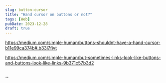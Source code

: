 ```yaml
---
slug: button-cursor
title: "Hand cursor on buttons or not?"
tags: [Web]
pubDate: 2023-12-28
draft: true
---
```


https://medium.com/simple-human/buttons-shouldnt-have-a-hand-cursor-b11e99ca374b#.b33l7fivt

https://medium.com/simple-human/but-sometimes-links-look-like-buttons-and-buttons-look-like-links-9b371c57b3d2

### ..
